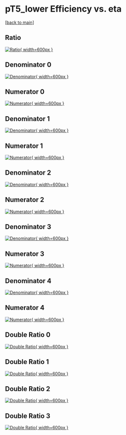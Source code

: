 # pT5_lower Efficiency vs. eta

[[back to main](./)]



## Ratio

[![Ratio](../mtv/var/pT5_lower_loweta_321_0_eff_eta.png){ width=600px }](../mtv/var/pT5_lower_loweta_321_0_eff_eta.pdf)

## Denominator 0

[![Denominator](../mtv/den/pT5_lower_loweta_321_0_eff_eta_den0.png){ width=600px }](../mtv/den/pT5_lower_loweta_321_0_eff_eta_den0.pdf)

## Numerator 0

[![Numerator](../mtv/num/pT5_lower_loweta_321_0_eff_eta_num0.png){ width=600px }](../mtv/num/pT5_lower_loweta_321_0_eff_eta_num0.pdf)

## Denominator 1

[![Denominator](../mtv/den/pT5_lower_loweta_321_0_eff_eta_den1.png){ width=600px }](../mtv/den/pT5_lower_loweta_321_0_eff_eta_den1.pdf)

## Numerator 1

[![Numerator](../mtv/num/pT5_lower_loweta_321_0_eff_eta_num1.png){ width=600px }](../mtv/num/pT5_lower_loweta_321_0_eff_eta_num1.pdf)

## Denominator 2

[![Denominator](../mtv/den/pT5_lower_loweta_321_0_eff_eta_den2.png){ width=600px }](../mtv/den/pT5_lower_loweta_321_0_eff_eta_den2.pdf)

## Numerator 2

[![Numerator](../mtv/num/pT5_lower_loweta_321_0_eff_eta_num2.png){ width=600px }](../mtv/num/pT5_lower_loweta_321_0_eff_eta_num2.pdf)

## Denominator 3

[![Denominator](../mtv/den/pT5_lower_loweta_321_0_eff_eta_den3.png){ width=600px }](../mtv/den/pT5_lower_loweta_321_0_eff_eta_den3.pdf)

## Numerator 3

[![Numerator](../mtv/num/pT5_lower_loweta_321_0_eff_eta_num3.png){ width=600px }](../mtv/num/pT5_lower_loweta_321_0_eff_eta_num3.pdf)

## Denominator 4

[![Denominator](../mtv/den/pT5_lower_loweta_321_0_eff_eta_den4.png){ width=600px }](../mtv/den/pT5_lower_loweta_321_0_eff_eta_den4.pdf)

## Numerator 4

[![Numerator](../mtv/num/pT5_lower_loweta_321_0_eff_eta_num4.png){ width=600px }](../mtv/num/pT5_lower_loweta_321_0_eff_eta_num4.pdf)

## Double Ratio 0

[![Double Ratio](../mtv/ratio/pT5_lower_loweta_321_0_eff_eta_ratio0.png){ width=600px }](../mtv/ratio/pT5_lower_loweta_321_0_eff_eta_ratio0.pdf)

## Double Ratio 1

[![Double Ratio](../mtv/ratio/pT5_lower_loweta_321_0_eff_eta_ratio1.png){ width=600px }](../mtv/ratio/pT5_lower_loweta_321_0_eff_eta_ratio1.pdf)

## Double Ratio 2

[![Double Ratio](../mtv/ratio/pT5_lower_loweta_321_0_eff_eta_ratio2.png){ width=600px }](../mtv/ratio/pT5_lower_loweta_321_0_eff_eta_ratio2.pdf)

## Double Ratio 3

[![Double Ratio](../mtv/ratio/pT5_lower_loweta_321_0_eff_eta_ratio3.png){ width=600px }](../mtv/ratio/pT5_lower_loweta_321_0_eff_eta_ratio3.pdf)

